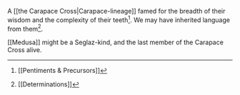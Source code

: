 A [[the Carapace Cross|Carapace-lineage]] famed for the breadth of their wisdom and the complexity of their teeth[^1]. We may have inherited language from them[^2].

[[Medusa]] might be a Seglaz-kind, and the last member of the Carapace Cross alive.

[^1]: [[Pentiments & Precursors]]
[^2]: [[Determinations]]